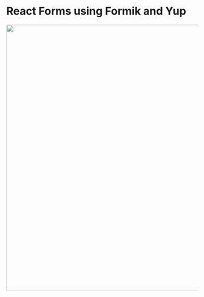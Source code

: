 # React Forms using Formik and Yup

<img height="700" width="1000" src="https://res.cloudinary.com/practicaldev/image/fetch/s--0daahtzN--/c_imagga_scale,f_auto,fl_progressive,h_420,q_auto,w_1000/https://dev-to-uploads.s3.amazonaws.com/uploads/articles/askntqqh1ngo27a2xafk.jpeg">
